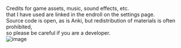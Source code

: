 Credits for game assets, music, sound effects, etc.  
that I have used are linked in the endroll on the settings page.  
Source code is open, as is Anki, but redistribution of materials is often prohibited,  
so please be careful if you are a developer.  
![image](https://github.com/shigeyukey/AnkiArcade/assets/124401518/ea571cc2-0e7d-4a67-92f5-1c9c9109d789)

